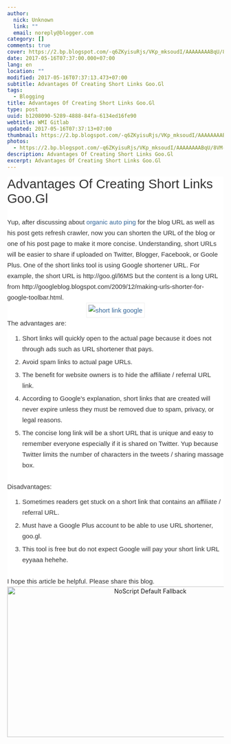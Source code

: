 ```yaml
---
author:
  nick: Unknown
  link: ""
  email: noreply@blogger.com
category: []
comments: true
cover: https://2.bp.blogspot.com/-q6ZKyisuRjs/VKp_mksoudI/AAAAAAAABqU/8VM-NTbbi64/s1600/short%2Blink%2Bgoogle.png
date: 2017-05-16T07:37:00.000+07:00
lang: en
location: ""
modified: 2017-05-16T07:37:13.473+07:00
subtitle: Advantages Of Creating Short Links Goo.Gl
tags:
  - Blogging
title: Advantages Of Creating Short Links Goo.Gl
type: post
uuid: b1208090-5289-4888-84fa-6134ed16fe90
webtitle: WMI Gitlab
updated: 2017-05-16T07:37:13+07:00
thumbnail: https://2.bp.blogspot.com/-q6ZKyisuRjs/VKp_mksoudI/AAAAAAAABqU/8VM-NTbbi64/s1600/short%2Blink%2Bgoogle.png
photos:
  - https://2.bp.blogspot.com/-q6ZKyisuRjs/VKp_mksoudI/AAAAAAAABqU/8VM-NTbbi64/s1600/short%2Blink%2Bgoogle.png
description: Advantages Of Creating Short Links Goo.Gl
excerpt: Advantages Of Creating Short Links Goo.Gl
---
```


<h2 style="background-color: white; color: #333333; font-family: Arial, San-Serif; font-size: 30px; font-weight: normal; margin: 0px; padding: 0px; text-transform: capitalize;"><span class="notranslate" style="margin: 0px; padding: 0px;">Advantages Of Creating Short Links Goo.Gl</span></h2><div class="post-body entry-content" id="post-body-7828878273995026888" itemprop="articleBody" style="background-color: white; color: #333333; font-family: Arial, San-Serif; font-size: 15px; line-height: 25px; margin: 0px; padding: 0px; word-wrap: break-word;"><span class="notranslate" style="margin: 0px; padding: 0px;"><br></span></div><div class="post-body entry-content" id="post-body-7828878273995026888" itemprop="articleBody" style="background-color: white; color: #333333; font-family: Arial, San-Serif; font-size: 15px; line-height: 25px; margin: 0px; padding: 0px; word-wrap: break-word;"><span class="notranslate" style="margin: 0px; padding: 0px;">Yup, after discussing about&nbsp;<a href="http://www.webmanajemen.com/search?q=organic%20auto%20ping" style="color: #336699; margin: 0px; outline: none; padding: 0px; text-decoration: none;" rel="noopener noreferer nofollow">organic auto ping</a>&nbsp;for the blog URL as well as his post gets refresh crawler, now you can shorten the URL of the blog or one of his post page to make it more concise.</span>&nbsp;<span class="notranslate" style="margin: 0px; padding: 0px;">Understanding, short URLs will be easier to share if uploaded on Twitter, Blogger, Facebook, or Goole Plus.</span>&nbsp;<span class="notranslate" style="margin: 0px; padding: 0px;">One of the short links tool is using Google shortener URL.</span>&nbsp;<span class="notranslate" style="margin: 0px; padding: 0px;">For example, the short URL is http://goo.gl/l6MS but the content is a long URL from http://googleblog.blogspot.com/2009/12/making-urls-shorter-for-google-toolbar.html.</span><br><div class="separator" style="clear: both; margin: 0px; padding: 0px; text-align: center;"><a href="http://2.bp.blogspot.com/-q6ZKyisuRjs/VKp_mksoudI/AAAAAAAABqU/8VM-NTbbi64/s1600/short%2Blink%2Bgoogle.png" style="color: #336699; margin: 0px 1em; outline: none; padding: 0px; text-decoration: none;" rel="noopener noreferer nofollow"><img alt="short link google" src="https://2.bp.blogspot.com/-q6ZKyisuRjs/VKp_mksoudI/AAAAAAAABqU/8VM-NTbbi64/s1600/short%2Blink%2Bgoogle.png" style="border: 1px solid rgb(238, 238, 238); margin: 0px; max-width: 100%; padding: 4px;" title=""></a></div><span class="notranslate" style="margin: 0px; padding: 0px;">The advantages are:</span><br><ol style="margin: 0px 0px 0px 35px; padding: 10px 0px 20px;"><li style="list-style-type: decimal; margin: 0px; padding: 0px 0px 5px;"><span class="notranslate" style="margin: 0px; padding: 0px;">Short links will quickly open to the actual page because it does not through ads such as URL shortener that pays.</span></li><li style="list-style-type: decimal; margin: 0px; padding: 0px 0px 5px;"><span class="notranslate" style="margin: 0px; padding: 0px;">Avoid spam links to actual page URLs.</span></li><li style="list-style-type: decimal; margin: 0px; padding: 0px 0px 5px;"><span class="notranslate" style="margin: 0px; padding: 0px;">The benefit for website owners is to hide the affiliate / referral URL link.</span></li><li style="list-style-type: decimal; margin: 0px; padding: 0px 0px 5px;"><span class="notranslate" style="margin: 0px; padding: 0px;">According to Google's explanation, short links that are created will never expire unless they must be removed due to spam, privacy, or legal reasons.</span></li><li style="list-style-type: decimal; margin: 0px; padding: 0px 0px 5px;"><span class="notranslate" style="margin: 0px; padding: 0px;">The concise long link will be a short URL that is unique and easy to remember everyone especially if it is shared on Twitter.</span>&nbsp;<span class="notranslate" style="margin: 0px; padding: 0px;">Yup because Twitter limits the number of characters in the tweets / sharing massage box.</span></li></ol><span class="notranslate" style="margin: 0px; padding: 0px;">Disadvantages:</span><br><ol style="margin: 0px 0px 0px 35px; padding: 10px 0px 20px;"><li style="list-style-type: decimal; margin: 0px; padding: 0px 0px 5px;"><span class="notranslate" style="margin: 0px; padding: 0px;">Sometimes readers get stuck on a short link that contains an affiliate / referral URL.</span></li><li style="list-style-type: decimal; margin: 0px; padding: 0px 0px 5px;"><span class="notranslate" style="margin: 0px; padding: 0px;">Must have a Google Plus account to be able to use URL shortener, goo.gl.</span></li><li style="list-style-type: decimal; margin: 0px; padding: 0px 0px 5px;"><span class="notranslate" style="margin: 0px; padding: 0px;">This tool is free but do not expect Google will pay your short link URL eyyaaa hehehe.</span></li></ol><span class="notranslate" style="margin: 0px; padding: 0px;">I hope this article be helpful. Please share this blog.</span></div><style amp-custom="">.thumb-post{text-align:center;margin:0;padding:0;width:100%} .thumb-post amp-img{width:100%;max-width:100%;height:auto;min-height:450px;max-height:600px;margin:0} </style> <div class="thumb-post"><noscript><img src="https://scontent.fsub2-1.fna.fbcdn.net/v/t1.0-9/fr/cp0/e15/q65/17796846_1773189839677671_6977008867135609966_n.png.jpg?efg=eyJpIjoidCJ9&amp;oh=292c21d1c58e8e185a8d6c63dec60c5a&amp;oe=5957C4B8" width="650" height="350" alt="NoScript Default Fallback" title="default fallback"></noscript></div>